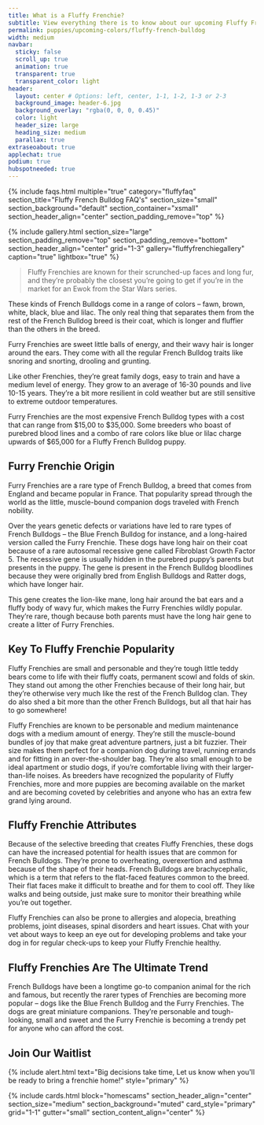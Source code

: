 ```yaml
---
title: What is a Fluffy Frenchie? 
subtitle: View everything there is to know about our upcoming Fluffy French Bulldog Puppies
permalink: puppies/upcoming-colors/fluffy-french-bulldog
width: medium
navbar:
  sticky: false
  scroll_up: true
  animation: true
  transparent: true
  transparent_color: light
header:
  layout: center # Options: left, center, 1-1, 1-2, 1-3 or 2-3
  background_image: header-6.jpg
  background_overlay: "rgba(0, 0, 0, 0.45)"
  color: light
  header_size: large
  heading_size: medium
  parallax: true
extraseoabout: true
applechat: true
podium: true
hubspotneeded: true
---
```


{% include faqs.html 
  multiple="true" 
  category="fluffyfaq" 
  section_title="Fluffy French Bulldog FAQ's" 
  section_size="small"
  section_background="default"
  section_container="xsmall"
  section_header_align="center"
  section_padding_remove="top"
%}

{% include gallery.html 
  section_size="large"
  section_padding_remove="top"
  section_padding_remove="bottom"
  section_header_align="center"
  grid="1-3"
  gallery="fluffyfrenchiegallery"
  caption="true"
  lightbox="true"
%}
> Fluffy Frenchies are known for their scrunched-up faces and long fur, and they’re probably the closest you’re going to get if you’re in the market for an Ewok from the Star Wars series.

These kinds of French Bulldogs come in a range of colors – fawn, brown, white, black, blue and lilac. The only real thing that separates them from the rest of the French Bulldog breed is their coat, which is longer and fluffier than the others in the breed. 

Furry Frenchies are sweet little balls of energy, and their wavy hair is longer around the ears. They come with all the regular French Bulldog traits like snoring and snorting, drooling and grunting. 

Like other Frenchies, they’re great family dogs, easy to train and have a medium level of energy. They grow to an average of 16-30 pounds and live 10-15 years. They’re a bit more resilient in cold weather but are still sensitive to extreme outdoor temperatures. 

Furry Frenchies are the most expensive French Bulldog types with a cost that can range from $15,00 to $35,000. Some breeders who boast of purebred blood lines and a combo of rare colors like blue or lilac charge upwards of $65,000 for a Fluffy French Bulldog puppy.

## Furry Frenchie Origin
Furry Frenchies are a rare type of French Bulldog, a breed that comes from England and became popular in France. That popularity spread through the world as the little, muscle-bound companion dogs traveled with French nobility. 

Over the years genetic defects or variations have led to rare types of French Bulldogs – the Blue French Bulldog for instance, and a long-haired version called the Furry Frenchie. These dogs have long hair on their coat because of a rare autosomal recessive gene called Fibroblast Growth Factor 5. The recessive gene is usually hidden in the purebred puppy’s parents but presents in the puppy. The gene is present in the French Bulldog bloodlines because they were originally bred from English Bulldogs and Ratter dogs, which have longer hair.

This gene creates the lion-like mane, long hair around the bat ears and a fluffy body of wavy fur, which makes the Furry Frenchies wildly popular. They’re rare, though because both parents must have the long hair gene to create a litter of Furry Frenchies.

## Key To Fluffy Frenchie Popularity
Fluffy Frenchies are small and personable and they’re tough little teddy bears come to life with their fluffy coats, permanent scowl and folds of skin. They stand out among the other Frenchies because of their long hair, but they’re otherwise very much like the rest of the French Bulldog clan. They do also shed a bit more than the other French Bulldogs, but all that hair has to go somewhere!

Fluffy Frenchies are known to be personable and medium maintenance dogs with a medium amount of energy. They’re still the muscle-bound bundles of joy that make great adventure partners, just a bit fuzzier. Their size makes them perfect for a companion dog during travel, running errands and for fitting in an over-the-shoulder bag. They’re also small enough to be ideal apartment or studio dogs, if you’re comfortable living with their larger-than-life noises.
As breeders have recognized the popularity of Fluffy Frenchies, more and more puppies are becoming available on the market and are becoming coveted by celebrities and anyone who has an extra few grand lying around.

## Fluffy Frenchie Attributes
Because of the selective breeding that creates Fluffy Frenchies, these dogs can have the increased potential for health issues that are common for French Bulldogs. They’re prone to overheating, overexertion and asthma because of the shape of their heads. French Bulldogs are brachycephalic, which is a term that refers to the flat-faced features common to the breed. Their flat faces make it difficult to breathe and for them to cool off. They like walks and being outside, just make sure to monitor their breathing while you’re out together.

Fluffy Frenchies can also be prone to allergies and alopecia, breathing problems, joint diseases, spinal disorders and heart issues. Chat with your vet about ways to keep an eye out for developing problems and take your dog in for regular check-ups to keep your Fluffy Frenchie healthy.

## Fluffy Frenchies Are The Ultimate Trend

French Bulldogs have been a longtime go-to companion animal for the rich and famous, but recently the rarer types of Frenchies are becoming more popular – dogs like the Blue French Bulldog and the Furry Frenchies. The dogs are great miniature companions. They’re personable and tough-looking, small and sweet and the Furry Frenchie is becoming a trendy pet for anyone who can afford the cost.

## Join Our Waitlist
{% include alert.html text="Big decisions take time, Let us know when you'll be ready to bring a frenchie home!" style="primary" %}
<script charset="utf-8" type="text/javascript" src="//js.hsforms.net/forms/shell.js"></script>
<script>
  hbspt.forms.create({
	region: "na1",
	portalId: "5322352",
	formId: "e974b071-5f49-4a35-a671-ec03d8f360e4"
});
</script>

{% include cards.html 
  block="homescams" 
  section_header_align="center"
  section_size="medium"
  section_background="muted"
  card_style="primary"
  grid="1-1"
  gutter="small"
  section_content_align="center"
%}

